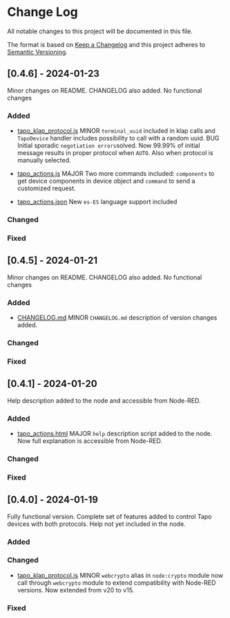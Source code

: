 
# Change Log
All notable changes to this project will be documented in this file.
 
The format is based on [Keep a Changelog](http://keepachangelog.com/)
and this project adheres to [Semantic Versioning](http://semver.org/).
 
 
## [0.4.6] - 2024-01-23
  
Minor changes on README. CHANGELOG also added. No functional changes
 
### Added

- [tapo_klap_protocol.js](https://github.com/mbserran/node-red-contrib-tapo-new-api/blob/master/src/nodes/tapo_klap_protocol.ts)
  MINOR `terminal_uuid` included in klap calls and `TapoDevice` handler includes possibility to call with a random uuid.
  BUG   Initial sporadic `negotiation errors`solved. Now 99.99% of initial message results in proper protocol when `AUTO`. Also when protocol is manually selected.

- [tapo_actions.js](https://github.com/mbserran/node-red-contrib-tapo-new-api/blob/master/src/nodes/tapo_actions.ts) 
  MAJOR Two more commands included: `components` to get device components in device object and `command` to send a customized request.

- [tapo_actions.json](https://github.com/mbserran/node-red-contrib-tapo-new-api/blob/master/src/nodes/locales/es-ES/tapo_actions.json)
  New `es-ES` language support included

### Changed
 
### Fixed

## [0.4.5] - 2024-01-21
  
Minor changes on README. CHANGELOG also added. No functional changes
 
### Added

- [CHANGELOG.md](https://github.com/mbserran/node-red-contrib-tapo-new-api/blob/master/CHANGELOG.md)
  MINOR `CHANGELOG.md` description of version changes added.

### Changed
 
### Fixed

## [0.4.1] - 2024-01-20
  
Help description added to the node and accessible from Node-RED.
 
### Added

- [tapo_actions.html](https://github.com/mbserran/node-red-contrib-tapo-new-api/blob/master/src/nodes/tapo_actions.html)
  MAJOR `help` description script added to the node. Now full explanation is accessible from Node-RED.

### Changed
 
### Fixed
 
 
## [0.4.0] - 2024-01-19
 
Fully functional version. Complete set of features added to control Tapo devices with both protocols.
Help not yet included in the node.

### Added
   
### Changed

- [tapo_klap_protocol.js](https://github.com/mbserran/node-red-contrib-tapo-new-api/blob/master/src/nodes/tapo_klap_protocol.ts)
  MINOR `webcrypto` alias in `node:crypto` module now call through `webcrypto` module to extend compatibility with Node-RED versions. Now extended from v20 to v15.
 
### Fixed
 